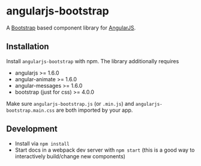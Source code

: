 # angularjs-bootstrap

A [Bootstrap](https://getbootstrap.com) based component library for [AngularJS](https://angularjs.org/).

## Installation
Install `angularjs-bootstrap` with npm. The library additionally requires
* angularjs >= 1.6.0
* angular-animate >= 1.6.0
* angular-messages >= 1.6.0
* bootstrap (just for css) >= 4.0.0

Make sure `angularjs-bootstrap.js` (or `.min.js`) and `angularjs-bootstrap.main.css` are both imported by your app.

## Development
* Install via `npm install`
* Start docs in a webpack dev server with `npm start` (this is a good way to interactively build/change new components)
